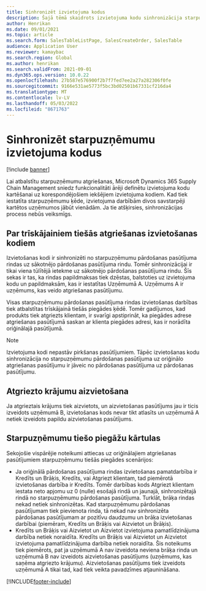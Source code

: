 ```yaml
---
title: Sinhronizēt izvietojuma kodus
description: Šajā tēmā skaidrots izvietojuma kodu sinhronizācija starpuzņēmumu komercijai
author: Henrikan
ms.date: 09/01/2021
ms.topic: article
ms.search.form: SalesTableListPage, SalesCreateOrder, SalesTable
audience: Application User
ms.reviewer: kamaybac
ms.search.region: Global
ms.author: henrikan
ms.search.validFrom: 2021-09-01
ms.dyn365.ops.version: 10.0.22
ms.openlocfilehash: 27b587e576900f2b7f7fed7ee2a27a282306f0fe
ms.sourcegitcommit: 9166e531ae5773f5bc3bd02501b67331cf216da4
ms.translationtype: MT
ms.contentlocale: lv-LV
ms.lasthandoff: 05/03/2022
ms.locfileid: "8671763"
---
```

# <a name="synchronize-intercompany-disposition-codes"></a>Sinhronizēt starpuzņēmumu izvietojuma kodus

[!include [banner](../../includes/banner.md)]

Lai atbalstītu starpuzņēmumu atgriešanas, Microsoft Dynamics 365 Supply Chain Management sniedz funkcionalitāti ārēji definētu izvietojuma kodu kartēšanai uz korespondējošiem iekšējiem izvietojuma kodiem. Kad tiek iestatīta starpuzņēmumu ķēde, izvietojuma darbībām divos savstarpēji kartētos uzņēmumos jābūt vienādām. Ja tie atšķirsies, sinhronizācijas process nebūs veiksmīgs.

## <a name="about-disposition-codes-for-three-legged-direct-returns"></a>Par trīskājainiem tiešās atgriešanas izvietošanas kodiem

Izvietošanas kodi ir sinhronizēti no starpuzņēmumu pārdošanas pasūtījuma rindas uz sākotnējo pārdošanas pasūtījuma rindu. Tomēr sinhronizācijai ir tikai viena tūlītējā ietekme uz sākotnējo pārdošanas pasūtījuma rindu. Šīs sekas ir tas, ka rindas papildmaksas tiek dzēstas, balstoties uz izvietojuma kodu un papildmaksām, kas ir iestatītas Uzņēmumā A. Uzņēmums A ir uzņēmums, kas veido atgriešanas pasūtījumu.

Visas starpuzņēmumu pārdošanas pasūtījuma rindas izvietošanas darbības tiek atbalstītas trīskājainā tiešās piegādes ķēdē. Tomēr gadījumos, kad produkts tiek atgriezts klientam, ir svarīgi apstiprināt, ka piegādes adrese atgriešanas pasūtījumā saskan ar klienta piegādes adresi, kas ir norādīta oriģinālajā pasūtījumā.

> [!NOTE]
> Izvietojuma kodi nepastāv pirkšanas pasūtījumiem. Tāpēc izvietošanas kodu sinhronizācija no starpuzņēmumu pārdošanas pasūtījuma uz oriģinālo atgriešanas pasūtījumu ir jāveic no pārdošanas pasūtījuma uz pārdošanas pasūtījumu.

## <a name="replacing-returned-items"></a>Atgriezto krājumu aizvietošana

Ja atgrieztais krājums tiek aizvietots, un aizvietošanas pasūtījums jau ir ticis izveidots uzņēmumā B, izvietošanas kods nevar tikt atlasīts un uzņēmumā A netiek izveidots papildu aizvietošanas pasūtījums.

## <a name="rules-for-intercompany-direct-deliveries"></a>Starpuzņēmumu tiešo piegāžu kārtulas

Sekojošie vispārējie noteikumi attiecas uz oriģinālajiem atgriešanas pasūtījumiem starpuzņēmumu tiešās piegādes scenārijos:

- Ja oriģinālā pārdošanas pasūtījuma rindas izvietošanas pamatdarbība ir Kredīts un Brāķis, Kredīts, vai Atgriezt klientam, tad piemērotā izvietošanas darbība ir Kredīts. Tomēr darbības kods Atgriezt klientam iestata neto apjomu uz 0 (nulle) esošajā rindā un jaunajā, sinhronizētajā rindā no starpuzņēmumu pārdošanas pasūtījuma. Turklāt, brāķa rindas nekad netiek sinhronizētas. Kad starpuzņēmumu pārdošanas pasūtījumam tiek pievienota rinda, tā nekad nav sinhronizēta pārdošanas pasūtījumam ar pozitīvu daudzumu un brāķa izvietošanas darbībai (piemēram, Kredīts un Brāķis vai Aizvietot un Brāķis).
- Kredīts un Brāķis vai Aizvietot un Aizvietot izvietojuma pamatlīdzinājuma darbība netiek noraidīta. Kredīts un Brāķis vai Aizvietot un Aizvietot izvietojuma pamatlīdzinājuma darbība netiek noraidīta. Šis noteikums tiek piemērots, pat ja uzņēmumā A nav izveidota neviena brāķa rinda un uzņēmumā B nav izveidots aizvietošanas pasūtījums (uzņēmums, kas saņēma atgriezto krājumu). Aizvietošanas pasūtījums tiek izveidots uzņēmumā A tikai tad, kad tiek veikta pavadzīmes atjaunināšana.

[!INCLUDE[footer-include](../../includes/footer-banner.md)]
